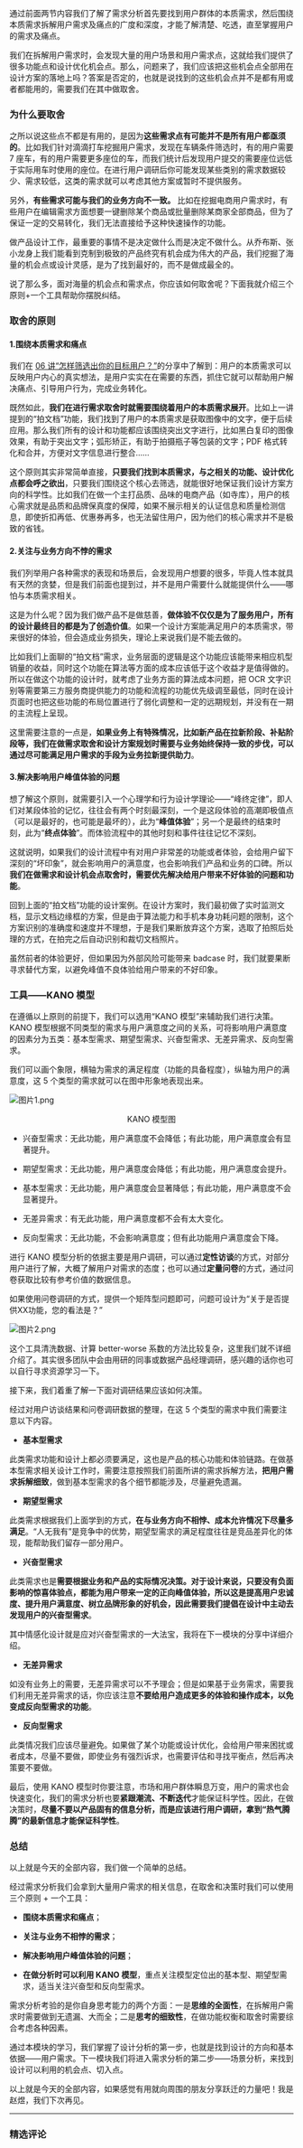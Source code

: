 <p data-nodeid="48561" class="">通过前面两节内容我们了解了需求分析首先要找到用户群体的本质需求，然后围绕本质需求拆解用户需求及痛点的广度和深度，才能了解清楚、吃透，直至掌握用户的需求及痛点。</p>
<p data-nodeid="48562">我们在拆解用户需求时，会发现大量的用户场景和用户需求点，这就给我们提供了很多功能点和设计优化机会点。那么，问题来了，我们应该把这些机会点全部用在设计方案的落地上吗？答案是否定的，也就是说找到的这些机会点并不是都有用或者都能用的，需要我们在其中做取舍。</p>
<h3 data-nodeid="48563">为什么要取舍</h3>
<p data-nodeid="48564">之所以说这些点不都是有用的，是因为<strong data-nodeid="48650">这些需求点有可能并不是所有用户都亟须的</strong>。比如我们针对滴滴打车挖掘用户需求，发现在车辆条件筛选时，有的用户需要 7 座车，有的用户需要更多座位的车，而我们统计后发现用户提交的需要座位远低于实际用车时使用的座位。在进行用户调研后你可能发现某些类别的需求数据较少、需求较低，这类的需求就可以考虑其他方案或暂时不提供服务。</p>
<p data-nodeid="48565">另外，<strong data-nodeid="48656">有些需求可能与我们的业务方向不一致。</strong> 比如在挖掘电商用户需求时，有些用户在编辑需求方面想要一键删除某个商品或批量删除某商家全部商品，但为了保证一定的交易转化，我们无法直接给予这种快速操作的功能。</p>
<p data-nodeid="48566">做产品设计工作，最重要的事情不是决定做什么而是决定不做什么。从乔布斯、张小龙身上我们能看到克制到极致的产品终究有机会成为伟大的产品，我们挖掘了海量的机会点或设计灵感，是为了找到最好的，而不是做成最全的。</p>
<p data-nodeid="48567">说了那么多，面对海量的机会点和需求点，你应该如何取舍呢？下面我就介绍三个原则+一个工具帮助你摆脱纠结。</p>
<h3 data-nodeid="48568">取舍的原则</h3>
<h4 data-nodeid="48569">1.围绕本质需求和痛点</h4>
<p data-nodeid="48570">我们在 <a href="https://kaiwu.lagou.com/course/courseInfo.htm?courseId=569#/detail/pc?id=5848" data-nodeid="48664">06 讲“怎样筛选出你的目标用户？”</a>的分享中了解到：用户的本质需求可以反映用户内心的真实想法，是用户实实在在需要的东西，抓住它就可以帮助用户解决痛点、引导用户行为，完成业务转化。</p>
<p data-nodeid="48571">既然如此，<strong data-nodeid="48671">我们在进行需求取舍时就需要围绕着用户的本质需求展开</strong>。比如上一讲提到的“拍文档”功能，我们找到了用户的本质需求是获取图像中的文字，便于后续应用。那么我们所有的设计和功能都应该围绕突出文字进行，比如黑白复印的图像效果，有助于突出文字；弧形矫正，有助于拍摄瓶子等包装的文字；PDF 格式转化和合并，方便对文字信息进行整合……</p>
<p data-nodeid="48572">这个原则其实非常简单直接，<strong data-nodeid="48677">只要我们找到本质需求，与之相关的功能、设计优化点都会呼之欲出</strong>，只要我们围绕这个核心去筛选，就能很好地保证我们设计方案方向的科学性。比如我们在做一个主打品质、品味的电商产品（如寺库），用户的核心需求就是品质和品牌保真度的保障，如果不展示相关的认证信息和质量检测信息，即使折扣再低、优惠券再多，也无法留住用户，因为他们的核心需求并不是极致的省钱。</p>
<h4 data-nodeid="48573">2.关注与业务方向不悖的需求</h4>
<p data-nodeid="48574">我们列举用户各种需求的表现和场景后，会发现用户想要的很多，毕竟人性本就具有天然的贪婪，但是我们前面也提到过，并不是用户需要什么就能提供什么——哪怕与本质需求相关。</p>
<p data-nodeid="48575">这是为什么呢？因为我们做产品不是做慈善，<strong data-nodeid="48685">做体验不仅仅是为了服务用户，所有的设计最终目的都是为了创造价值</strong>。如果一个设计方案能满足用户的本质需求，带来很好的体验，但会造成业务损失，理论上来说我们是不能去做的。</p>
<p data-nodeid="48576">比如我们上面聊的“拍文档”需求，业务层面的逻辑是这个功能应该能带来相应机型销量的收益，同时这个功能在算法等方面的成本应该低于这个收益才是值得做的。所以在做这个功能的设计时，就考虑了业务方面的算法成本问题，把 OCR 文字识别等需要第三方服务商提供能力的功能和流程的功能优先级调至最低，同时在设计页面时也把这些功能的布局位置进行了弱化调整和一定的远期规划，并没有在一期的主流程上呈现。</p>
<p data-nodeid="48577">这里需要注意的一点是，<strong data-nodeid="48692">如果业务上有特殊情况，比如新产品在拉新阶段、补贴阶段等，我们在做需求取舍和设计方案规划时需要与业务始终保持一致的步伐，可以通过尽可能满足用户需求的手段为业务拉新提供助力</strong>。</p>
<h4 data-nodeid="48578">3.解决影响用户峰值体验的问题</h4>
<p data-nodeid="48579">想了解这个原则，就需要引入一个心理学和行为设计学理论——“峰终定律”，即人们对某段体验的记忆，往往会有两个时刻最深刻，一个是这段体验的高潮即极值点（可以是最好的，也可能是最坏的），此为“<strong data-nodeid="48703">峰值体验</strong>”；另一个是最终的结束时刻，此为“<strong data-nodeid="48704">终点体验</strong>”。而体验流程中的其他时刻和事件往往记忆不深刻。</p>
<p data-nodeid="48580">这就说明，如果我们的设计流程中有对用户非常差的功能或者体验，会给用户留下深刻的“坏印象”，就会影响用户的满意度，也会影响我们产品和业务的口碑。所以<strong data-nodeid="48710">我们在做需求和设计机会点取舍时，需要优先解决给用户带来不好体验的问题和功能</strong>。</p>
<p data-nodeid="48581">回到上面的“拍文档”功能的设计案例。在设计方案时，我们最初做了实时监测文档，显示文档边缘框的方案，但是由于算法能力和手机本身功耗问题的限制，这个方案识别的准确度和速度并不理想，于是我们果断放弃这个方案，选取了拍照后处理的方式，在拍完之后自动识别和裁切文档照片。</p>
<p data-nodeid="48582">虽然前者的体验更好，但如果因为外部风险可能带来 badcase 时，我们就要果断寻求替代方案，以避免峰值不良体验给用户带来的不好印象。</p>
<h3 data-nodeid="48583">工具——KANO 模型</h3>
<p data-nodeid="48584">在遵循以上原则的前提下，我们可以选用“KANO 模型”来辅助我们进行决策。KANO 模型根据不同类型的需求与用户满意度之间的关系，可将影响用户满意度的因素分为五类：基本型需求、期望型需求、兴奋型需求、无差异需求、反向型需求。</p>
<p data-nodeid="48585">我们可以画个象限，横轴为需求的满足程度（功能的具备程度），纵轴为用户的满意度，这 5 个类型的需求就可以在图中形象地表现出来。</p>
<p data-nodeid="48586"><img src="https://s0.lgstatic.com/i/image/M00/8C/50/CgqCHl_qlsaAMRaqAAC0OxpSboI300.png" alt="图片1.png" data-nodeid="48718"></p>
<div data-nodeid="48587"><p style="text-align:center">KANO 模型图</p></div>
<ul data-nodeid="48588">
<li data-nodeid="48589">
<p data-nodeid="48590">兴奋型需求：无此功能，用户满意度不会降低；有此功能，用户满意度会有显著提升。</p>
</li>
<li data-nodeid="48591">
<p data-nodeid="48592">期望型需求：无此功能，用户满意度会降低；有此功能，用户满意度会提升。</p>
</li>
<li data-nodeid="48593">
<p data-nodeid="48594">基本型需求：无此功能，用户满意度会显著降低；有此功能，用户满意度不会显著提升。</p>
</li>
<li data-nodeid="48595">
<p data-nodeid="48596">无差异需求：有无此功能，用户满意度都不会有太大变化。</p>
</li>
<li data-nodeid="48597">
<p data-nodeid="48598">反向型需求：无此功能，不会影响满意度；但有此功能用户满意度会下降。</p>
</li>
</ul>
<p data-nodeid="48599">进行 KANO 模型分析的依据主要是用户调研，可以通过<strong data-nodeid="48733">定性访谈</strong>的方式，对部分用户进行了解，大概了解用户对需求的态度；也可以通过<strong data-nodeid="48734">定量问卷</strong>的方式，通过问卷获取比较有参考价值的数据信息。</p>
<p data-nodeid="48600">如果使用问卷调研的方式，提供一个矩阵型问题即可，问题可设计为“关于是否提供XX功能，您的看法是？”</p>
<p data-nodeid="48601"><img src="https://s0.lgstatic.com/i/image/M00/8C/32/Ciqc1F_pVL-ALkupAABx8zuhVWs217.png" alt="图片2.png" data-nodeid="48738"></p>
<p data-nodeid="48602">这个工具清洗数据、计算 better-worse 系数的方法比较复杂，这里我们就不详细介绍了。其实很多团队中会由用研的同事或数据产品经理调研，感兴趣的话你也可以自行寻求资源学习一下。</p>
<p data-nodeid="48603">接下来，我们着重了解一下面对调研结果应该如何决策。</p>
<p data-nodeid="48604">经过对用户访谈结果和问卷调研数据的整理，在这 5 个类型的需求中我们需要注意以下内容。</p>
<ul data-nodeid="48605">
<li data-nodeid="48606">
<p data-nodeid="48607"><strong data-nodeid="48745">基本型需求</strong></p>
</li>
</ul>
<p data-nodeid="48608">此类需求功能和设计上都必须要满足，这也是产品的核心功能和体验链路。在做基本型需求相关设计工作时，需要注意按照我们前面所讲的需求拆解方法，<strong data-nodeid="48751">把用户需求拆解细致</strong>，做到基本型需求的各个细节都能涉及，尽量避免遗漏。</p>
<ul data-nodeid="48609">
<li data-nodeid="48610">
<p data-nodeid="48611"><strong data-nodeid="48755">期望型需求</strong></p>
</li>
</ul>
<p data-nodeid="48612">此类需求根据我们上面学到的方式，<strong data-nodeid="48761">在与业务方向不相悖、成本允许情况下尽量多满足</strong>。“人无我有”是竞争中的优势，期望型需求的满足程度往往是竞品差异化的体现，能帮助我们留存一部分用户。</p>
<ul data-nodeid="48613">
<li data-nodeid="48614">
<p data-nodeid="48615"><strong data-nodeid="48765">兴奋型需求</strong></p>
</li>
</ul>
<p data-nodeid="48616">此类需求也是<strong data-nodeid="48776">需要根据业务和产品的实际情况决策。<strong data-nodeid="48775">对于设计来说，只要没有负面影响的惊喜体验点，都能为用户带来一定的正向峰值体验，所以这是提高用户忠诚度、提升用户满意度、树立品牌形象的好机会，因此需要我们提倡</strong>在设计中主动去发现用户的兴奋型需求</strong>。</p>
<p data-nodeid="48617">其中情感化设计就是应对兴奋型需求的一大法宝，我将在下一模块的分享中详细介绍。</p>
<ul data-nodeid="48618">
<li data-nodeid="48619">
<p data-nodeid="48620"><strong data-nodeid="48781">无差异需求</strong></p>
</li>
</ul>
<p data-nodeid="48621">如没有业务上的需要，无差异需求可以不予理会；但是如果基于业务需求，需要我们利用无差异需求的话，你应该注意<strong data-nodeid="48787">不要给用户造成更多的体验和操作成本，以免变成反向型需求的功能</strong>。</p>
<ul data-nodeid="48622">
<li data-nodeid="48623">
<p data-nodeid="48624"><strong data-nodeid="48791">反向型需求</strong></p>
</li>
</ul>
<p data-nodeid="48625">此类情况我们应该尽量避免。如果做了某个功能或设计优化，会给用户带来困扰或者成本，尽量不要做，即使业务有强烈诉求，也需要评估和寻找平衡点，然后再决策要不要做。</p>
<p data-nodeid="48626">最后，使用 KANO 模型时你要注意，市场和用户群体瞬息万变，用户的需求也会快速变化，我们的需求分析也要<strong data-nodeid="48802">紧跟潮流、不断迭代</strong>才能保证科学性。因此，在做决策时，<strong data-nodeid="48803">尽量不要以产品固有的信息分析，而是应该进行用户调研，拿到“热气腾腾”的最新信息才能保证科学性</strong>。</p>
<h3 data-nodeid="51640" class="te-preview-highlight">总结</h3>






<p data-nodeid="48628">以上就是今天的全部内容，我们做一个简单的总结。</p>
<p data-nodeid="48629">经过需求分析我们会拿到大量用户需求的相关信息，在取舍和决策时我们可以使用三个原则 + 一个工具：</p>
<ul data-nodeid="48630">
<li data-nodeid="48631">
<p data-nodeid="48632"><strong data-nodeid="48811">围绕本质需求和痛点</strong>；</p>
</li>
<li data-nodeid="48633">
<p data-nodeid="48634"><strong data-nodeid="48816">关注与业务不相悖的需求</strong>；</p>
</li>
<li data-nodeid="48635">
<p data-nodeid="48636"><strong data-nodeid="48821">解决影响用户峰值体验的问题</strong>；</p>
</li>
<li data-nodeid="48637">
<p data-nodeid="48638"><strong data-nodeid="48826">在做分析时可以利用 KANO 模型</strong>，重点关注模型定位出的基本型、期望型需求，适当关注兴奋型和反向型需求。</p>
</li>
</ul>
<p data-nodeid="48639">需求分析考验的是你自身思考能力的两个方面：一是<strong data-nodeid="48836">思维的全面性</strong>，在拆解用户需求时需要做到无遗漏、大而全；二是<strong data-nodeid="48837">思考的细致性</strong>，在做功能权衡和取舍时需要综合考虑各种因素。</p>
<p data-nodeid="48640">通过本模块的学习，我们掌握了设计分析的第一步，也就是找到设计的方向和基本依据——用户需求。下一模块我们将进入需求分析的第二步——场景分析，来找到设计可以利用的机会点、切入点。</p>
<p data-nodeid="48641" class="">以上就是今天的全部内容，如果感觉有用就向周围的朋友分享跃迁的力量吧！我是赵煜，我们下次再见。</p>

---

### 精选评论


